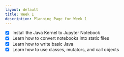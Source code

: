 ```yaml
---
layout: default
title: Week 1
description: Planning Page for Week 1
---
```


- [x] Install the Java Kernel to Jupyter Notebook
- [x] Learn how to convert notebooks into static files
- [x] Learn how to write basic Java
- [x] Learn how to use classes, mutators, and call objects